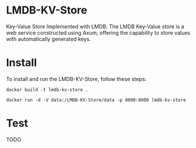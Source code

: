 # LMDB-KV-Store
Key-Value Store Implemented with LMDB.
The LMDB Key-Value store is a web service constructed using Axum, 
offering the capability to store values with automatically generated keys.

# Install
To install and run the LMDB-KV-Store, follow these steps:
```
docker build -t lmdb-kv-store .

docker run -d -V data:/LMDB-KV-Store/data -p 8000:8000 lmdb-kv-store 
```

# Test

TODO
